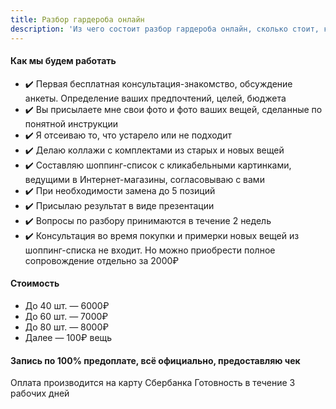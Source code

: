 ```yaml
---
title: Разбор гардероба онлайн
description: 'Из чего состоит разбор гардероба онлайн, сколько стоит, как записаться?'
---
```

#### Как мы будем работать
- ✔️ Первая бесплатная консультация-знакомство, обсуждение анкеты. Определение ваших предпочтений, целей, бюджета
- ✔️ Вы присылаете мне свои фото и фото ваших вещей, сделанные по понятной инструкции
- ✔️ Я отсеиваю то, что устарело или не подходит
- ✔️ Делаю коллажи с комплектами из старых и новых вещей
- ✔️ Составляю шоппинг-список с кликабельными картинками, ведущими в Интернет-магазины, согласовываю с вами 
- ✔️ При необходимости замена до 5 позиций
- ✔️ Присылаю результат в виде презентации
- ✔️ Вопросы по разбору принимаются в течение 2 недель
- ✔️ Консультация во время покупки и примерки новых вещей из шоппинг-списка не входит. Но можно приобрести полное сопровождение отдельно за 2000₽
#### Стоимость
- До 40 шт. — 6000₽
- До 60 шт. — 7000₽
- До 80 шт. — 8000₽
- Далее — 100₽ вещь
#### Запись по 100% предоплате, всё официально, предоставляю чек⠀⠀
Оплата производится на карту Сбербанка
Готовность в течение 3 рабочих дней